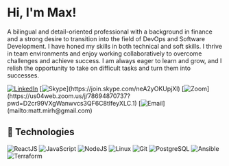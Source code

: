 # Hi, I'm Max!

A bilingual and detail-oriented professional with a background in finance and a strong desire to transition into the field of DevOps and Software Development. I have honed my skills in both technical and soft skills. I thrive in team environments and enjoy working collaboratively to overcome challenges and achieve success. I am always eager to learn and grow, and I relish the opportunity to take on difficult tasks and turn them into successes.

[![LinkedIn](https://img.shields.io/badge/linkedin-%230077B5.svg?&style=for-the-badge&logo=linkedin&logoColor=white)](https://www.linkedin.com/in/max-hessari/) 
[![Skype](https://img.shields.io/badge/skype-%2312100E.svg?&style=for-the-badge&logo=skype&logoColor=white")](https://join.skype.com/neA2yOKUpjXl) 
[![Zoom](https://img.shields.io/badge/Zoom-2D8CFF?style=for-the-badge&logo=zoom&logoColor=white")](https://us04web.zoom.us/j/78694870737?pwd=D2cr99VXgWanwvcs3QF6C8tIfeyXLC.1) 
[![Email](https://img.shields.io/badge/Gmail-D14836?style=for-the-badge&logo=gmail&logoColor=white")](mailto:matt.mirh@gmail.com)

## :wrench: Technologies

![ReactJS](https://img.icons8.com/color/30/react-native.png)
![JavaScript](https://img.icons8.com/color/30/javascript.png)
![NodeJS](https://img.icons8.com/color/30/nodejs.png)
![Linux](https://img.icons8.com/color/30/linux.png)
![Git](https://img.icons8.com/color/30/git.png)
![PostgreSQL](https://img.icons8.com/color/30/postgreesql.png)
![َAnsible](https://img.icons8.com/color/30/ansible.png)
![Terraform](https://img.icons8.com/color/30/terraform.png)

</details>
